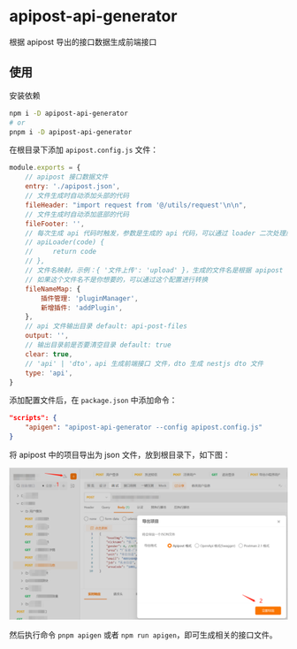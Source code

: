 # apipost-api-generator

根据 apipost 导出的接口数据生成前端接口

## 使用

安装依赖

```sh
npm i -D apipost-api-generator
# or
pnpm i -D apipost-api-generator
```

在根目录下添加 `apipost.config.js` 文件：

```js
module.exports = {
    // apipost 接口数据文件
    entry: './apipost.json',
    // 文件生成时自动添加头部的代码
    fileHeader: "import request from '@/utils/request'\n\n",
    // 文件生成时自动添加底部的代码
    fileFooter: '',
    // 每次生成 api 代码时触发，参数是生成的 api 代码，可以通过 loader 二次处理后将代码返回
    // apiLoader(code) {
    //     return code
    // },
    // 文件名映射，示例：{ '文件上传': 'upload' }，生成的文件名是根据 apipost 中配置的名称生成的
    // 如果这个文件名不是你想要的，可以通过这个配置进行转换
    fileNameMap: {
        插件管理: 'pluginManager',
        新增插件: 'addPlugin',
    },
    // api 文件输出目录 default: api-post-files
    output: '',
    // 输出目录前是否要清空目录 default: true
    clear: true,
    // 'api' | 'dto'，api 生成前端接口 文件，dto 生成 nestjs dto 文件
    type: 'api',
}

```

添加配置文件后，在 `package.json` 中添加命令：

```json
"scripts": {
    "apigen": "apipost-api-generator --config apipost.config.js"
}
```

将 apipost 中的项目导出为 json 文件，放到根目录下，如下图：

![img](./docs/export.png)

然后执行命令 `pnpm apigen` 或者 `npm run apigen`，即可生成相关的接口文件。
